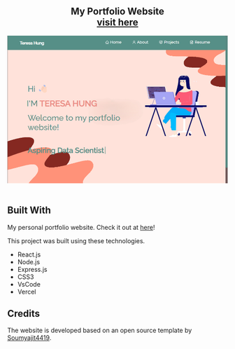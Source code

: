 <h2 align="center">
  My Portfolio Website<br/>
  <a href="https://soumyajit.vercel.app/" target="_blank">visit here</a>
</h2>
<div align="center">
  <img alt="Demo" src="./src/Assets/Projects/website.png" />
</div>

<br/>

## Built With

My personal portfolio website. Check it out at <a href="https://soumyajit.vercel.app/" target="_blank">here</a>! <br/>

This project was built using these technologies.

- React.js
- Node.js
- Express.js
- CSS3
- VsCode
- Vercel

## Credits

The website is developed based on an open source template by [Soumyajit4419](https://github.com/soumyajit4419/Portfolio).
